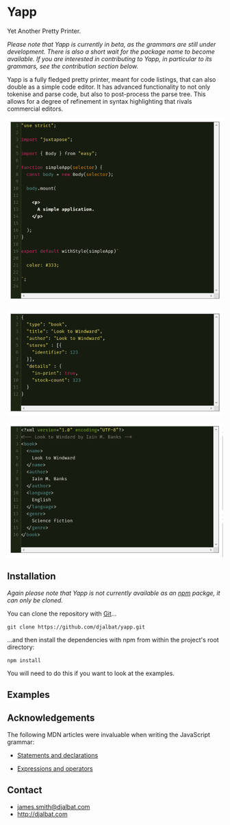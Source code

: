 # Yapp

Yet Another Pretty Printer.

*Please note that Yapp is currently in beta, as the grammars are still under development. There is also a short wait for the package name to become available. If you are interested in contributing to Yapp, in particular to its grammars, see the contribution section below.*

Yapp is a fully fledged pretty printer, meant for code listings, that can also double as a simple code editor. It has advanced functionality to not only tokenise and parse code, but also to post-process the parse tree. This allows for a degree of refinement in syntax highlighting that rivals commercial editors.

![JavaScript](https://github.com/djalbat/yapp/blob/master/assets/javascript.png)

![JSON](https://github.com/djalbat/yapp/blob/master/assets/json.png)

![XML](https://github.com/djalbat/yapp/blob/master/assets/xml.png)

## Installation

*Again please note that Yapp is not currently available as an [npm](https://www.npmjs.com/) packge, it can only be cloned.*

You can clone the repository with [Git](https://git-scm.com/)...

    git clone https://github.com/djalbat/yapp.git

...and then install the dependencies with npm from within the project's root directory:

    npm install

You will need to do this if you want to look at the examples.

## Examples



## Acknowledgements

The following MDN articles were invaluable when writing the JavaScript grammar:

* [Statements and declarations](https://developer.mozilla.org/en-US/docs/Web/JavaScript/Reference/Statements)

* [Expressions and operators](https://developer.mozilla.org/en-US/docs/Web/JavaScript/Guide/Expressions_and_Operators)

## Contact

- james.smith@djalbat.com
- http://djalbat.com
